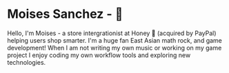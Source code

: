 # Moises Sanchez - 🤖

Hello, I'm Moises - a store intergrationist at Honey 🍯 (acquired by PayPal) helping users shop smarter. I'm a huge fan East Asian math rock, and game development! When I am not writing my own music or working on my game project I enjoy coding my own workflow tools and exploring new technologies.

